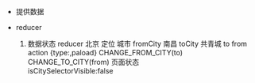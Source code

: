 - 提供数据

- reducer 
   1. 数据状态 reducer 北京  定位 城市
      fromCity 南昌  toCity 共青城
       to                from
       action  {type:,paload}
       CHANGE_FROM_CITY(to)
       CHANGE_TO_CITY(from)
       页面状态   
       isCitySelectorVisible:false